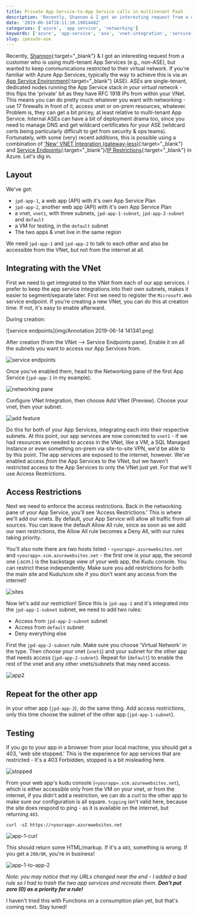 ```yaml
---
title: Private App Service-to-App Service calls in multitenant PaaS
description: 'Recently, Shannon & I got an interesting request from a customer who is using multi-tenant App Services...'
date: '2019-06-14T18:11:10.1901448Z'
categories: ['azure', 'app service', 'networking']
keywords: ['azure', 'app-service', 'ase', 'vnet-integration', 'service-endpoints']
slug: /pesudo-ase
---
```


Recently, [Shannon](https://twitter.com/shankuehn){:target="_blank"} & I got an interesting request from a customer who is using multi-tenant App Services (e.g., non-ASE), but wanted to keep communications restricted to their virtual network. If you're familiar with Azure App Services, typically the way to achieve this is via an [App Service Environment](https://docs.microsoft.com/en-us/azure/app-service/environment/intro){:target="_blank"} (ASE). ASEs are single-tenant, dedicated nodes running the App Service stack _in your virtual network_ - this flips the 'private' bit as they have RFC 1918 IPs from within your VNet. This means you can do pretty much whatever you want with networking - use 17 firewalls in front of it, access vnet or on-prem resources, whatever. Problem is, they can get a bit pricey, at least relative to multi-tenant App Service. Internal ASEs can have a bit of deployment drama too, since you need to manage DNS and get wildcard certificates for your ASE (wildcard certs being particularly difficult to get from security & ops teams). Fortunately, with some (very) recent additions, this is possible using a combination of ['New' VNET Integration (gateway-less)](https://docs.microsoft.com/en-us/azure/app-service/web-sites-integrate-with-vnet){:target="_blank"} and [Service Endpoints](https://docs.microsoft.com/en-us/azure/virtual-network/virtual-network-service-endpoints-overview){:target="_blank"}/[IP Restrictions](https://docs.microsoft.com/en-us/azure/app-service/app-service-ip-restrictions){:target="_blank"} in Azure. Let's dig in.

## Layout

We've got:

- `jpd-app-1`, a web app (API) with it's own App Service Plan
- `jpd-app-2`, another web app (API) with it's own App Service Plan
- a vnet, `vnet1`, with three subnets, `jpd-app-1-subnet`, `jpd-app-2-subnet` and `default`
- a VM for testing, in the `default` subnet
- The two apps & vnet live in the same region

We need `jpd-app-1` and `jpd-app-2` to talk to each other and also be accessible from the VNet, but not from the internet at all.

## Integrating with the VNet

First we need to get integrated to the VNet from each of our app services. I prefer to keep the app service integrations into their own subnets, makes it easier to segment/separate later. First we need to register the `Microsoft.Web` service endpoint. If you're creating a new VNet, you can do this at creation time. If not, it's easy to enable afterward.

During creation:

![service endpoints](img/Annotation 2019-06-14 141341.png)

After creation (from the VNet --> Service Endpoints pane). Enable it on all the subnets you want to access our App Services from.

![service endpoints](img/vnet-service-endpoints.png)

Once you've enabled them, head to the Networking pane of the first App Service (`jpd-app-1` in my example).

![networking pane](img/jpd-app-1-networking.png)

Configure VNet Integration, then choose Add VNet (Preview). Choose your vnet, then your subnet.

![add feature](img/jpd-app-1-networking-add.png)

Do this for both of your App Services, integrating each into their respective subnets. At this point, our app services are now connected to `vnet1` - if we had resources we needed to access in the VNet, like a VM, a SQL Managed Instance or even something on-prem via site-to-site VPN, we'd be able to by this point. The app services are exposed to the internet, however. We've enabled access _from_ the App Services to the VNet, but we haven't restricted access _to_ the App Services to only the VNet just yet. For that we'll use Access Restrictions.

## Access Restrictions

Next we need to enforce the access restrictions. Back in the networking pane of your App Service, you'll see 'Access Restrictions.' This is where we'll add our vnets. By default, your App Service will allow all traffic from all sources. You can leave the default Allow All rule, since as soon as we add our own restrictions, the Allow All rule becomes a Deny All, with our rules taking priority. 

You'll also note there are _two_ hosts listed - `<yourapp>.azurewebsites.net` and `<yourapp>.scm.azurewebsites.net` - the first one is your app, the second one (*.scm.*) is the backstage view of your web app, the Kudu console. You can restrict these independently. Make sure you add restrictions for both the main site and Kudu/scm site if you don't want any access from the internet!

![sites](img/jpd-app-1-access-kudu.png)

Now let's add our restriction! Since this is `jpd-app-1` and it's integrated into the `jpd-app-1-subnet` subnet, we need to add two rules:

- Access from `jpd-app-2-subnet` subnet
- Access from `default` subnet
- Deny everything else

First the `jpd-app-2-subnet` rule. Make sure you choose 'Virtual Network' in the type. Then choose your vnet (`vnet1`) and your subnet for the other app that needs access (`jpd-app-2-subnet`). Repeat for (`default`) to enable the rest of the vnet and any other vnets/subnets that may need access.

![app2](img/jpd-app-1-access-add-app-2.png)

## Repeat for the other app

In your other app (`jpd-app-2`), do the same thing. Add access restrictions, only this time choose the subnet of the other app (`jpd-app-1-subnet`). 

## Testing

If you go to your app in a browser from your local machine, you should get a 403, 'web site stopped.' This is the experience for app services that are restricted - it's a 403 Forbidden, stopped is a bit misleading here.

![stopped](img/jpd-app-1-stopped.png)

From your web app's kudu console (`<yourapp>.scm.azurewebsites.net`), which is either accessible only from the VM on your vnet, or from the internet, if you didn't add a restriction, we can do a curl to the other app to make sure our configuration is all square. `tcpping` isn't valid here, because the site does respond to ping - as it is available on the internet, but returning `403`.

`curl -sI https://<yourapp>.azurewebsites.net`

![app-1-curl](img/jpd-app-1-curl.png)

This should return some HTML/markup. If it's a `403`, something is wrong. If you get a `200/OK`, you're in business!

![app-1-to-app-2](img/jpd-app-1-to-2-success.png)

_Note: you may notice that my URLs changed near the end - I added a bad rule so I had to trash the two app services and recreate them. **Don't put zero (0) as a priority for a rule!**_

I haven't tried this with Functions on a consumption plan yet, but that's coming next. Stay tuned!
